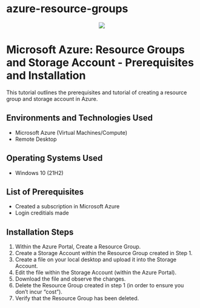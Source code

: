 # azure-resource-groups
<p align="center">
  
<img src="https://i.imgur.com/57A3Bw5.jpg"/>

</p>

<h1>Microsoft Azure: Resource Groups and Storage Account - Prerequisites and Installation</h1>
This tutorial outlines the prerequisites and tutorial of creating a resource group and storage account in Azure. <br />

<h2>Environments and Technologies Used</h2>

- Microsoft Azure (Virtual Machines/Compute)
- Remote Desktop

<h2>Operating Systems Used </h2>

- Windows 10</b> (21H2)

<h2>List of Prerequisites</h2>

- Created a subscription in Microsoft Azure
- Login creditials made

<h2>Installation Steps</h2>

<ol>
<li>Within the Azure Portal, Create a Resource Group. </li>
<li>Create a Storage Account within the Resource Group created in Step 1. </li> 
<li>Create a file on your local desktop and upload it into the Storage Account.</li>
<li>Edit the file within the Storage Account (within the Azure Portal). </li>
<li>Download the file and observe the changes.</li>
<li>Delete the Resource Group created in step 1 (in order to ensure you don’t incur “cost”).</li>
<li>Verify that the Resource Group has been deleted. </li>  
</ol>

